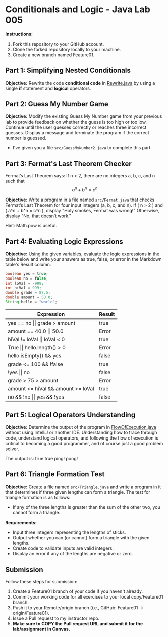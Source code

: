 # Conditionals and Logic - Java Lab 005

**Instructions:**
1. Fork this repository to your GitHub account.
2. Clone the forked repository locally to your machine.
3. Create a new branch named Feature01.

## Part 1: Simplifying Nested Conditionals

**Objective:**
Rewrite the code **conditional code** in [Rewrite.java](src/Rewrite.java) by using a single **if** statement and **logical** operators.

## Part 2: Guess My Number Game

**Objective:**
Modify the existing Guess My Number game from your previous lab to provide feedback on whether the guess is too high or too low. Continue until the user guesses correctly or reaches three incorrect guesses. Display a message and terminate the program if the correct number is guessed.
* I've given you a file `src/GuessMyNumber2.java` to complete this part.

## Part 3: Fermat's Last Theorem Checker

Fermat’s Last Theorem says: If n > 2, there are no integers a, b, c, and n such that $$a^n + b^n = c^n$$


**Objective:**
Write a program in a file named `src/Fermat.java` that checks Fermat’s Last Theorem for four input integers (a, b, c, and n). If \( n > 2 \) and \( a^n + b^n = c^n \), display "Holy smokes, Fermat was wrong!" Otherwise, display "No, that doesn’t work."

Hint: Math.pow is useful.

## Part 4: Evaluating Logic Expressions

**Objective:**
Using the given variables, evaluate the logic expressions in the table below and write your answers as true, false, or error in the Markdown table's Result column.

```java
boolean yes = true;
boolean no = false;
int loVal = -999;
int hiVal = 999;
double grade = 87.5;
double amount = 50.0;
String hello = "world";
```
| Expression                               | Result |
| ---------------------------------------- |--------|
| yes == no &#124;&#124; grade > amount    | true   |
| amount == 40.0 &#124;&#124; 50.0          | Error  |
| hiVal != loVal &#124;&#124; loVal < 0     | true   |
| True &#124;&#124; hello.length() > 0     | Error  |
| hello.isEmpty() && yes                   | false  |
| grade <= 100 && !false                   | true   |
| !yes &#124;&#124; no                      | false  |
| grade > 75 > amount                      | Error  |
| amount <= hiVal && amount >= loVal       | true   |
| no && !no &#124;&#124; yes && !yes       | false  |

## Part 5: Logical Operators Understanding

**Objective:**
Determine the output of the program in [FlowOfExecution.java](src/FlowOfExecution.java) without using IntelliJ or another IDE.
Understanding how to trace through code, understand logical operators, and following the flow of execution is critical to becoming a good programmer, and of course just a good problem solver.

The output is:
true
true
ping!
pong!

## Part 6: Triangle Formation Test

**Objective:**
Create a file named `src/Triangle.java` and write a program in it that determines if three given lengths can form a triangle. The test for triangle formation is as follows:
- If any of the three lengths is greater than the sum of the other two, you cannot form a triangle.

**Requirements:**
- Input three integers representing the lengths of sticks.
- Output whether you can (or cannot) form a triangle with the given lengths.
- Create code to validate inputs are valid integers.
- Display an error if any of the lengths are negative or zero.

## Submission
Follow these steps for submission:
1. Create a Feature01 branch of your code if you haven't already.
2. Commit your working code for all exercises to your local copy/Feature01 branch.
3. Push it to your Remote/origin branch (i.e., GitHub: Feature01 -> origin/Feature01).
4. Issue a Pull request to my instructor repo.
5. **Make sure to COPY the Pull request URL and submit it for the lab/assignment in Canvas.**
